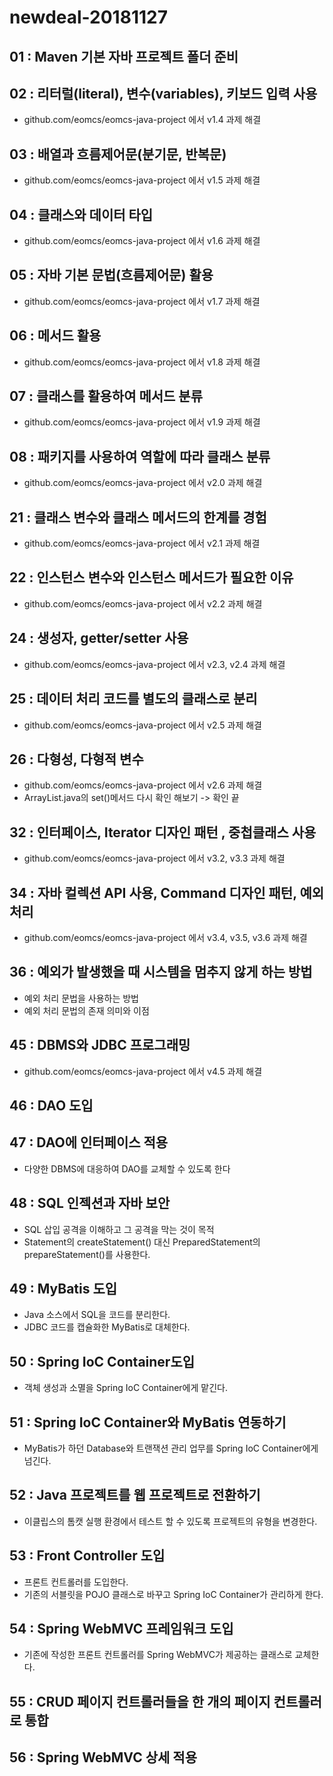 # newdeal-20181127

## 01 : Maven 기본 자바 프로젝트 폴더 준비

## 02 : 리터럴(literal), 변수(variables), 키보드 입력 사용

- github.com/eomcs/eomcs-java-project 에서 v1.4 과제 해결

## 03 : 배열과 흐름제어문(분기문, 반복문)

- github.com/eomcs/eomcs-java-project 에서 v1.5 과제 해결

## 04 : 클래스와 데이터 타입

- github.com/eomcs/eomcs-java-project 에서 v1.6 과제 해결

## 05 : 자바 기본 문법(흐름제어문) 활용

- github.com/eomcs/eomcs-java-project 에서 v1.7 과제 해결

## 06 : 메서드 활용

- github.com/eomcs/eomcs-java-project 에서 v1.8 과제 해결

## 07 : 클래스를 활용하여 메서드 분류

- github.com/eomcs/eomcs-java-project 에서 v1.9 과제 해결

## 08 : 패키지를 사용하여 역할에 따라 클래스 분류

- github.com/eomcs/eomcs-java-project 에서 v2.0 과제 해결

## 21 : 클래스 변수와 클래스 메서드의 한계를 경험

- github.com/eomcs/eomcs-java-project 에서 v2.1 과제 해결

## 22 : 인스턴스 변수와 인스턴스 메서드가 필요한 이유

- github.com/eomcs/eomcs-java-project 에서 v2.2 과제 해결

## 24 : 생성자, getter/setter 사용

- github.com/eomcs/eomcs-java-project 에서 v2.3, v2.4 과제 해결

## 25 : 데이터 처리 코드를 별도의 클래스로 분리

- github.com/eomcs/eomcs-java-project 에서 v2.5 과제 해결

## 26 : 다형성, 다형적 변수

- github.com/eomcs/eomcs-java-project 에서 v2.6 과제 해결
- ArrayList.java의 set()메서드 다시 확인 해보기 -> 확인 끝

## 32 : 인터페이스, Iterator 디자인 패턴 , 중첩클래스 사용

- github.com/eomcs/eomcs-java-project 에서 v3.2, v3.3 과제 해결

## 34 : 자바 컬렉션 API 사용, Command 디자인 패턴, 예외처리

- github.com/eomcs/eomcs-java-project 에서 v3.4, v3.5, v3.6 과제 해결

## 36 : 예외가 발생했을 때 시스템을 멈추지 않게 하는 방법
- 예외 처리 문법을 사용하는 방법
- 예외 처리 문법의 존재 의미와 이점

## 45 : DBMS와 JDBC 프로그래밍

- github.com/eomcs/eomcs-java-project 에서 v4.5 과제 해결

## 46 : DAO 도입

## 47 : DAO에 인터페이스 적용

- 다양한 DBMS에 대응하여 DAO를 교체할 수 있도록 한다

## 48 : SQL 인젝션과 자바 보안

- SQL 삽입 공격을 이해하고 그 공격을 막는 것이 목적
- Statement의 createStatement() 대신 PreparedStatement의 prepareStatement()를 사용한다.

## 49 : MyBatis 도입

- Java 소스에서 SQL을 코드를 분리한다.
- JDBC 코드를 캡슐화한 MyBatis로 대체한다.

## 50 : Spring IoC Container도입

- 객체 생성과 소멸을 Spring IoC Container에게 맡긴다.

## 51 : Spring IoC Container와 MyBatis 연동하기

- MyBatis가 하던 Database와 트랜잭션 관리 업무를 Spring IoC Container에게 넘긴다.

## 52 : Java 프로젝트를 웹 프로젝트로 전환하기

- 이클립스의 톰캣 실행 환경에서 테스트 할 수 있도록 프로젝트의 유형을 변경한다.

## 53 : Front Controller 도입

- 프론트 컨트롤러를 도입한다.
- 기존의 서블릿을 POJO 클래스로 바꾸고 Spring IoC Container가 관리하게 한다.

## 54 : Spring WebMVC 프레임워크 도입

- 기존에 작성한 프론트 컨트롤러를 Spring WebMVC가 제공하는 클래스로 교체한다.

## 55 : CRUD 페이지 컨트롤러들을 한 개의 페이지 컨트롤러로 통합

## 56 : Spring WebMVC 상세 적용